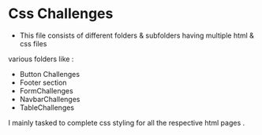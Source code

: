 # Css Challenges 

- This file consists of different folders & subfolders having multiple html & css files

various folders like :

- Button Challenges
- Footer section
- FormChallenges
- NavbarChallenges
- TableChallenges

I mainly tasked to complete css styling for all the respective html pages .
